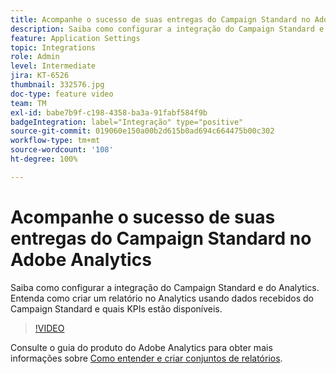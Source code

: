 ```yaml
---
title: Acompanhe o sucesso de suas entregas do Campaign Standard no Adobe Analytics
description: Saiba como configurar a integração do Campaign Standard e do Analytics. Entenda como criar um relatório no Analytics usando dados recebidos do Campaign Standard e quais KPIs estão disponíveis.
feature: Application Settings
topic: Integrations
role: Admin
level: Intermediate
jira: KT-6526
thumbnail: 332576.jpg
doc-type: feature video
team: TM
exl-id: babe7b9f-c198-4358-ba3a-91fabf584f9b
badgeIntegration: label="Integração" type="positive"
source-git-commit: 019060e150a00b2d615b0ad694c664475b00c302
workflow-type: tm+mt
source-wordcount: '108'
ht-degree: 100%

---
```


# Acompanhe o sucesso de suas entregas do Campaign Standard no Adobe Analytics

Saiba como configurar a integração do Campaign Standard e do Analytics. Entenda como criar um relatório no Analytics usando dados recebidos do Campaign Standard e quais KPIs estão disponíveis.

>[!VIDEO](https://video.tv.adobe.com/v/332576/?quality=12&learn=on)

Consulte o guia do produto do Adobe Analytics para obter mais informações sobre [Como entender e criar conjuntos de relatórios](https://experienceleague.adobe.com/docs/analytics-learn/tutorials/intro-to-analytics/analytics-basics/understanding-and-creating-report-suites.html?lang=pt-BR#intro-to-analytics).
